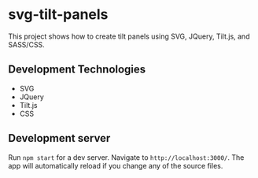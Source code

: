 # svg-tilt-panels

This project shows how to create tilt panels using SVG, JQuery, Tilt.js, and SASS/CSS.

## Development Technologies

+ SVG
+ JQuery
+ Tilt.js
+ CSS

## Development server

Run `npm start` for a dev server. Navigate to `http://localhost:3000/`. The app will automatically reload if you change any of the source files.
